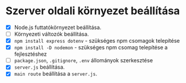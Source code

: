 # Szerver oldali környezet beállítása

- [x] Node.js futtatókörnyezet beállítása.
- [ ] Környezeti változók beállítása.
- [x] `npm install express dotenv` - szükséges npm csomagok telepítése
- [x] `npm install -D nodemon` - szükséges npm csomag telepítése a fejlesztéshez
- [ ] `package.json`, `.gitignore`, `.env` állományok szerkesztése
- [x] `server.js` beállítása.
- [x] `main route` beállítása a `server.js`.
